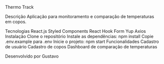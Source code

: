 Thermo Track

Descrição
Aplicação para monitoramento e comparação de temperaturas em copos.

Tecnologias
React.js
Styled Components
React Hook Form
Yup
Axios
Instalação
Clone o repositório
Instale as dependências: npm install
Copie .env.example para .env
Inicie o projeto: npm start
Funcionalidades
Cadastro de usuário
Cadastro de copos
Dashboard de comparação de temperaturas

Desenvolvido por
Gustavo